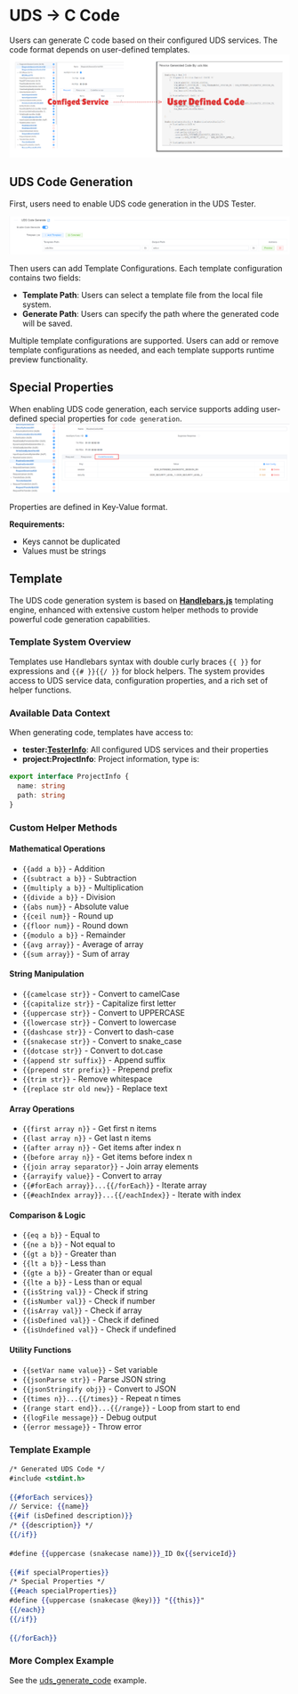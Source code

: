 # UDS -> C Code

Users can generate C code based on their configured UDS services. The code format depends on user-defined templates.
![code](./code0.png)

## UDS Code Generation

First, users need to enable UDS code generation in the UDS Tester.

![code1](./code1.png)

Then users can add Template Configurations. Each template configuration contains two fields:
* **Template Path**: Users can select a template file from the local file system.
* **Generate Path**: Users can specify the path where the generated code will be saved.

Multiple template configurations are supported. Users can add or remove template configurations as needed, and each template supports runtime preview functionality.

## Special Properties

When enabling UDS code generation, each service supports adding user-defined special properties for `code generation`.
![code2](./code2.png)

Properties are defined in Key-Value format.

**Requirements:**
* Keys cannot be duplicated
* Values must be strings


## Template

The UDS code generation system is based on [**Handlebars.js**](https://handlebarsjs.com) templating engine, enhanced with extensive custom helper methods to provide powerful code generation capabilities.

### Template System Overview

Templates use Handlebars syntax with double curly braces <span v-pre>`{{ }}`</span> for expressions and <span v-pre>`{{# }}{{/ }}`</span> for block helpers. The system provides access to UDS service data, configuration properties, and a rich set of helper functions.

### Available Data Context

When generating code, templates have access to:
- **tester:[TesterInfo](https://app.whyengineer.com/scriptApi/interfaces/TesterInfo.html)**: All configured UDS services and their properties
- **project:ProjectInfo**: Project information, type is:
```ts
export interface ProjectInfo {
  name: string
  path: string
}
```

### Custom Helper Methods

#### **Mathematical Operations**
- <span v-pre>`{{add a b}}`</span> - Addition
- <span v-pre>`{{subtract a b}}`</span> - Subtraction  
- <span v-pre>`{{multiply a b}}`</span> - Multiplication
- <span v-pre>`{{divide a b}}`</span> - Division
- <span v-pre>`{{abs num}}`</span> - Absolute value
- <span v-pre>`{{ceil num}}`</span> - Round up
- <span v-pre>`{{floor num}}`</span> - Round down
- <span v-pre>`{{modulo a b}}`</span> - Remainder
- <span v-pre>`{{avg array}}`</span> - Average of array
- <span v-pre>`{{sum array}}`</span> - Sum of array

#### **String Manipulation**
- <span v-pre>`{{camelcase str}}`</span> - Convert to camelCase
- <span v-pre>`{{capitalize str}}`</span> - Capitalize first letter
- <span v-pre>`{{uppercase str}}`</span> - Convert to UPPERCASE
- <span v-pre>`{{lowercase str}}`</span> - Convert to lowercase
- <span v-pre>`{{dashcase str}}`</span> - Convert to dash-case
- <span v-pre>`{{snakecase str}}`</span> - Convert to snake_case
- <span v-pre>`{{dotcase str}}`</span> - Convert to dot.case
- <span v-pre>`{{append str suffix}}`</span> - Append suffix
- <span v-pre>`{{prepend str prefix}}`</span> - Prepend prefix
- <span v-pre>`{{trim str}}`</span> - Remove whitespace
- <span v-pre>`{{replace str old new}}`</span> - Replace text

#### **Array Operations**
- <span v-pre>`{{first array n}}`</span> - Get first n items
- <span v-pre>`{{last array n}}`</span> - Get last n items
- <span v-pre>`{{after array n}}`</span> - Get items after index n
- <span v-pre>`{{before array n}}`</span> - Get items before index n
- <span v-pre>`{{join array separator}}`</span> - Join array elements
- <span v-pre>`{{arrayify value}}`</span> - Convert to array
- <span v-pre>`{{#forEach array}}...{{/forEach}}`</span> - Iterate array
- <span v-pre>`{{#eachIndex array}}...{{/eachIndex}}`</span> - Iterate with index

#### **Comparison & Logic**
- <span v-pre>`{{eq a b}}`</span> - Equal to
- <span v-pre>`{{ne a b}}`</span> - Not equal to
- <span v-pre>`{{gt a b}}`</span> - Greater than
- <span v-pre>`{{lt a b}}`</span> - Less than
- <span v-pre>`{{gte a b}}`</span> - Greater than or equal
- <span v-pre>`{{lte a b}}`</span> - Less than or equal
- <span v-pre>`{{isString val}}`</span> - Check if string
- <span v-pre>`{{isNumber val}}`</span> - Check if number
- <span v-pre>`{{isArray val}}`</span> - Check if array
- <span v-pre>`{{isDefined val}}`</span> - Check if defined
- <span v-pre>`{{isUndefined val}}`</span> - Check if undefined

#### **Utility Functions**
- <span v-pre>`{{setVar name value}}`</span> - Set variable
- <span v-pre>`{{jsonParse str}}`</span> - Parse JSON string
- <span v-pre>`{{jsonStringify obj}}`</span> - Convert to JSON
- <span v-pre>`{{times n}}...{{/times}}`</span> - Repeat n times
- <span v-pre>`{{range start end}}...{{/range}}`</span> - Loop from start to end
- <span v-pre>`{{logFile message}}`</span> - Debug output
- <span v-pre>`{{error message}}`</span> - Throw error

### Template Example

```handlebars
/* Generated UDS Code */
#include <stdint.h>

{{#forEach services}}
// Service: {{name}}
{{#if (isDefined description)}}
/* {{description}} */
{{/if}}

#define {{uppercase (snakecase name)}}_ID 0x{{serviceId}}

{{#if specialProperties}}
/* Special Properties */
{{#each specialProperties}}
#define {{uppercase (snakecase @key)}} "{{this}}"
{{/each}}
{{/if}}

{{/forEach}}
```

### More Complex Example

See the [uds_generate_code](../../../resources/examples/uds_generate_code/readme) example.
